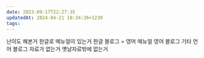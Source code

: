 ```yaml
---
date: 2023-09-17T22:27:35
updatedAt: 2024-04-21 18:34:36+1230
tags: 
---
```

난이도
해본거
한글로 메뉴얼이 있는거
한글 블로그 = 영어 메뉴얼
영어 블로그
기타 언어 블로그
자료가 없는거
옛날자료밖에 없는거